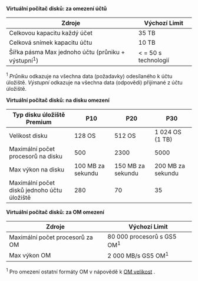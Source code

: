 **Virtuální počítač disků: za omezení účtů**

Zdroje|Výchozí Limit
---|---
Celkovou kapacitu každý účet|35 TB
Celková snímek kapacitu účtu|10 TB
Šířka pásma Max jednoho účtu (průniku + výstupní<sup>1</sup>)|< = 50 s technologií

<sup>1</sup> *Průniku* odkazuje na všechna data (požadavky) odesílaného k účtu úložiště. *Výstupní* odkazuje na všechna data (odpovědi) přijímané z účtu úložiště.

**Virtuální počítač disků: na disku omezení**

Typ disku úložiště Premium | P10 | P20 | P30
---|---|---|---
Velikost disku | 128 OS | 512 OS | 1 024 OS (1 TB)
Maximální počet procesorů na disku | 500 | 2300 | 5000
Max výkon na disku | 100 MB za sekundu | 150 MB za sekundu | 200 MB za sekundu
Maximální počet disků jednoho účtu úložiště | 280 | 70 | 35

**Virtuální počítač disků: za OM omezení**

Zdroje|Výchozí Limit
---|---
Maximální počet procesorů za OM|80 000 procesorů s GS5 OM<sup>1</sup>
Max výkon OM|2 000 MB/s GS5 OM<sup>1</sup>

<sup>1</sup> Pro omezení ostatní formáty OM v nápovědě k [OM velikost](../articles/virtual-machines/virtual-machines-linux-sizes.md) . 
